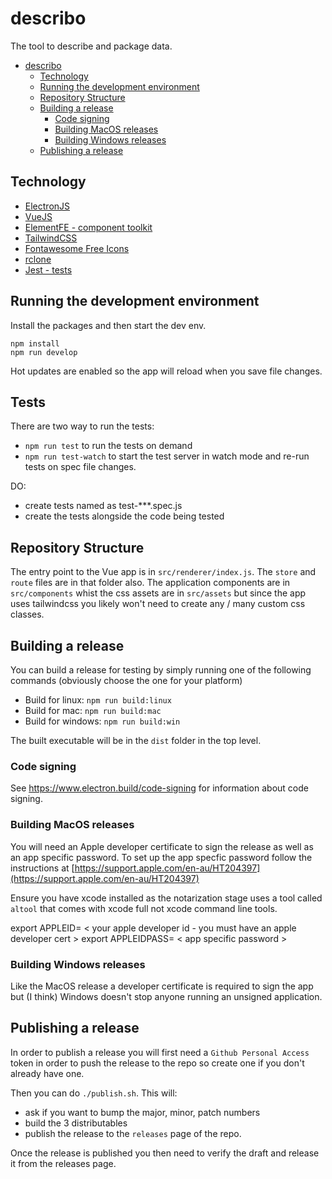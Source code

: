 # describo

The tool to describe and package data.

-   [describo](#describo)
    -   [Technology](#technology)
    -   [Running the development environment](#running-the-development-environment)
    -   [Repository Structure](#repository-structure)
    -   [Building a release](#building-a-release)
        -   [Code signing](#code-signing)
        -   [Building MacOS releases](#building-macos-releases)
        -   [Building Windows releases](#building-windows-releases)
    -   [Publishing a release](#publishing-a-release)

## Technology

-   [ElectronJS](https://www.electronjs.org/)
-   [VueJS](https://vuejs.org/)
-   [ElementFE - component toolkit](https://element.eleme.io/#/en-US/component/installation)
-   [TailwindCSS](https://tailwindcss.com/docs/installation/)
-   [Fontawesome Free Icons](https://fontawesome.com/)
-   [rclone](https://rclone.org/)
-   [Jest - tests](https://jestjs.io/en/)

## Running the development environment

Install the packages and then start the dev env.

```
npm install
npm run develop
```

Hot updates are enabled so the app will reload when you save file changes.

## Tests

There are two way to run the tests:

-   `npm run test` to run the tests on demand
-   `npm run test-watch` to start the test server in watch mode and re-run tests on spec file changes.

DO:

-   create tests named as test-\*\*\*.spec.js
-   create the tests alongside the code being tested

## Repository Structure

The entry point to the Vue app is in `src/renderer/index.js`.
The `store` and `route` files are in that folder also. The
application components are in `src/components` whist the css
assets are in `src/assets` but since the app uses tailwindcss
you likely won't need to create any / many custom css classes.

## Building a release

You can build a release for testing by simply running one of the following commands (obviously choose the one for your platform)

-   Build for linux: `npm run build:linux`
-   Build for mac: `npm run build:mac`
-   Build for windows: `npm run build:win`

The built executable will be in the `dist` folder in the top level.

### Code signing

See https://www.electron.build/code-signing for information about code signing.

### Building MacOS releases

You will need an Apple developer certificate to sign the release as well as an app specific password. To set up the
app specfic password follow the instructions at [https://support.apple.com/en-au/HT204397](https://support.apple.com/en-au/HT204397)

Ensure you have xcode installed as the notarization stage uses a tool called `altool` that comes
with xcode full not xcode command line tools.

export APPLEID= < your apple developer id - you must have an apple developer cert >
export APPLEIDPASS= < app specific password >

### Building Windows releases

Like the MacOS release a developer certificate is required to sign the app but (I think) Windows doesn't stop anyone running an unsigned application.

## Publishing a release

In order to publish a release you will first need a `Github Personal Access` token in order to push the release to the repo so create one if you don't already have one.

Then you can do `./publish.sh`. This will:

-   ask if you want to bump the major, minor, patch numbers
-   build the 3 distributables
-   publish the release to the `releases` page of the repo.

Once the release is published you then need to verify the draft and release it from the releases page.
